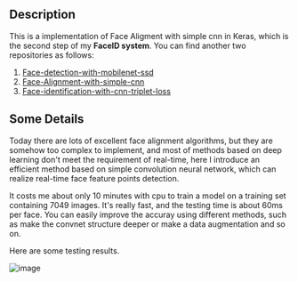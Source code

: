 ## Description
This is a implementation of Face Aligment with simple cnn in Keras, which is the second step of my **FaceID system**. You can find another two repositories  as follows:
1. [Face-detection-with-mobilenet-ssd](https://github.com/bruceyang2012/Face-detection-with-mobilenet-ssd)
2. [Face-Alignment-with-simple-cnn](https://github.com/bruceyang2012/Face-Alignment-with-simple-cnn)
3. [Face-identification-with-cnn-triplet-loss](https://github.com/bruceyang2012/Face-identification-with-cnn-triplet-loss)

## Some Details
Today there are lots of excellent face alignment algorithms, but they are somehow too complex to implement, and most of methods based on deep learning don't meet the requirement of real-time, here I introduce an efficient method based on simple convolution neural network, which can realize real-time face feature points detection.

It costs me about only 10 minutes with cpu to train a model on a training set containing 7049 images. It's really fast, and the testing time is about 60ms per face. You can easily improve the accuray using different methods, such as make the convnet structure deeper or make a data augmentation and so on.

Here are some testing results.

![image](https://github.com/bruceyang2012/Face-Alignment-with-simple-cnn/raw/master/predicted.png)
